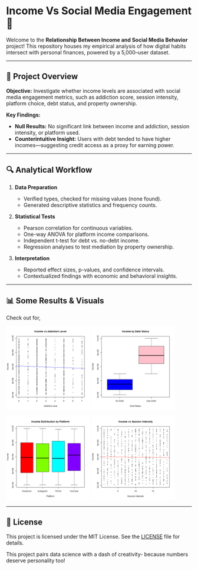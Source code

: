 # Income Vs Social Media Engagement 💸

Welcome to the **Relationship Between Income and Social Media Behavior** project! This repository houses my empirical analysis of how digital habits intersect with personal finances, powered by a 5,000–user dataset.

---

## 🚀 Project Overview

**Objective:** Investigate whether income levels are associated with social media engagement metrics, such as addiction score, session intensity, platform choice, debt status, and property ownership.

**Key Findings:**
- **Null Results:** No significant link between income and addiction, session intensity, or platform used.
- **Counterintuitive Insight:** Users with debt tended to have higher incomes—suggesting credit access as a proxy for earning power.

---

## 🔍 Analytical Workflow

1. **Data Preparation**

   * Verified types, checked for missing values (none found).
   * Generated descriptive statistics and frequency counts.

2. **Statistical Tests**

   * Pearson correlation for continuous variables.
   * One-way ANOVA for platform income comparisons.
   * Independent t-test for debt vs. no-debt income.
   * Regression analyses to test mediation by property ownership.

3. **Interpretation**

   * Reported effect sizes, p-values, and confidence intervals.
   * Contextualized findings with economic and behavioral insights.

---

## 📊 Some Results & Visuals

Check out for,

<p float="left">
  <img src="Addiction Level vs Income.png" alt="Addiction Level vs Income screenshot" width="45%" />
  <img src="Income vs Debt Status.png" alt="Income vs Debt Status screenshot" width="45%" />
</p>

<p float="left">
  <img src="Income by Platform.png" alt="Income by Platform screenshot" width="45%" />
  <img src="Session Intensity vs Income.png" alt="Session Intensity vs Income screenshot" width="45%" />
</p>

---

## 📜 License

This project is licensed under the MIT License. See the [LICENSE](LICENSE) file for details.

This project pairs data science with a dash of creativity- because numbers deserve personality too!
